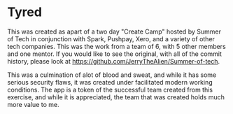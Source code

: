 # Tyred
This was created as apart of a two day "Create Camp" hosted by Summer of Tech in conjunction with Spark, Pushpay, Xero, and a variety of other tech companies. This was the work from a team of 6, with 5 other members and one mentor. If you would like to see the original, with all of the commit history, please look at https://github.com/JerryTheAlien/Summer-of-tech.

This was a culmination of alot of blood and sweat, and while it has some serious security flaws, it was created under facilitated modern working conditions. The app is a token of the successful team created from this exercise, and while it is appreciated, the team that was created holds much more value to me.
